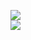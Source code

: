 [![](https://img.shields.io/badge/Made%20With-Github%20Spray-lightgrey.svg?style=for-the-badge&logo=github)](https://github.com/Annihil/github-spray#1612)  
[![](https://i.imgur.com/2DrTn0Z.gif)](https://github.com/Annihil/github-spray)